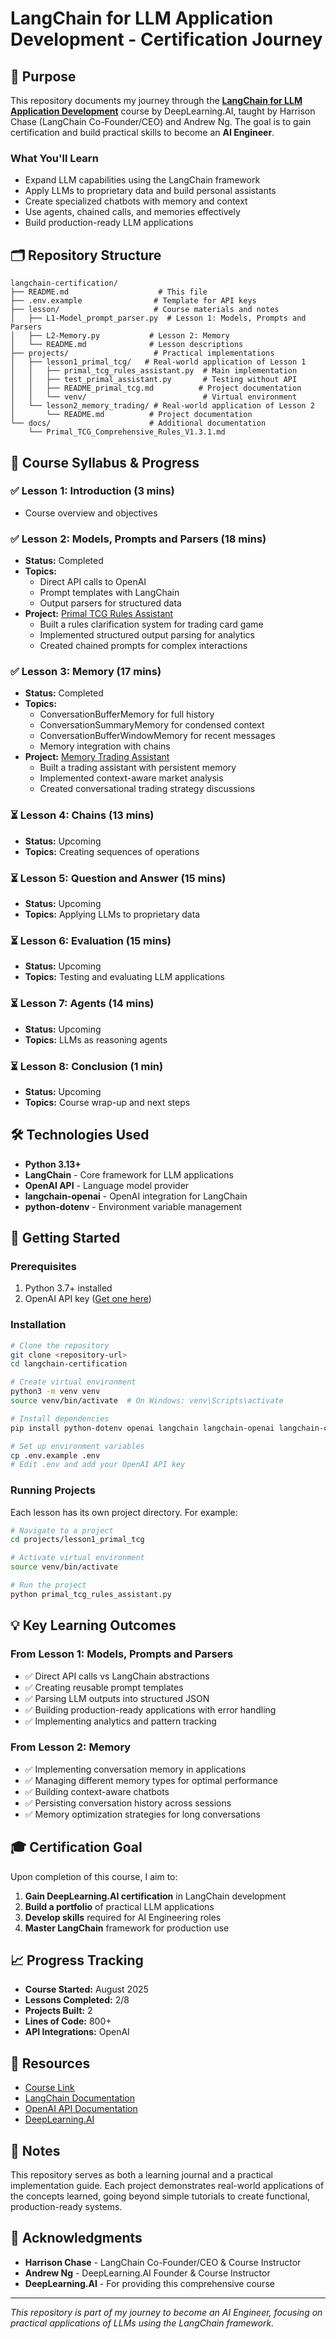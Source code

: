 # LangChain for LLM Application Development - Certification Journey

## 🎯 Purpose

This repository documents my journey through the **[LangChain for LLM Application Development](https://www.deeplearning.ai/short-courses/langchain-for-llm-application-development/)** course by DeepLearning.AI, taught by Harrison Chase (LangChain Co-Founder/CEO) and Andrew Ng. The goal is to gain certification and build practical skills to become an **AI Engineer**.


### What You'll Learn
- Expand LLM capabilities using the LangChain framework
- Apply LLMs to proprietary data and build personal assistants
- Create specialized chatbots with memory and context
- Use agents, chained calls, and memories effectively
- Build production-ready LLM applications

## 🗂️ Repository Structure

```
langchain-certification/
├── README.md                    # This file
├── .env.example                # Template for API keys
├── lesson/                     # Course materials and notes
│   ├── L1-Model_prompt_parser.py  # Lesson 1: Models, Prompts and Parsers
│   ├── L2-Memory.py           # Lesson 2: Memory
│   └── README.md              # Lesson descriptions
├── projects/                   # Practical implementations
│   ├── lesson1_primal_tcg/   # Real-world application of Lesson 1
│   │   ├── primal_tcg_rules_assistant.py  # Main implementation
│   │   ├── test_primal_assistant.py       # Testing without API
│   │   ├── README_primal_tcg.md          # Project documentation
│   │   └── venv/                          # Virtual environment
│   └── lesson2_memory_trading/ # Real-world application of Lesson 2
│       └── README.md          # Project documentation
└── docs/                      # Additional documentation
    └── Primal_TCG_Comprehensive_Rules_V1.3.1.md
```

## 📖 Course Syllabus & Progress

### ✅ Lesson 1: Introduction (3 mins)
- Course overview and objectives

### ✅ Lesson 2: Models, Prompts and Parsers (18 mins)
- **Status:** Completed
- **Topics:** 
  - Direct API calls to OpenAI
  - Prompt templates with LangChain
  - Output parsers for structured data
- **Project:** [Primal TCG Rules Assistant](./projects/lesson1_primal_tcg/)
  - Built a rules clarification system for trading card game
  - Implemented structured output parsing for analytics
  - Created chained prompts for complex interactions

### ✅ Lesson 3: Memory (17 mins)
- **Status:** Completed
- **Topics:** 
  - ConversationBufferMemory for full history
  - ConversationSummaryMemory for condensed context
  - ConversationBufferWindowMemory for recent messages
  - Memory integration with chains
- **Project:** [Memory Trading Assistant](./projects/lesson2_memory_trading/)
  - Built a trading assistant with persistent memory
  - Implemented context-aware market analysis
  - Created conversational trading strategy discussions

### ⏳ Lesson 4: Chains (13 mins)
- **Status:** Upcoming
- **Topics:** Creating sequences of operations

### ⏳ Lesson 5: Question and Answer (15 mins)
- **Status:** Upcoming
- **Topics:** Applying LLMs to proprietary data

### ⏳ Lesson 6: Evaluation (15 mins)
- **Status:** Upcoming
- **Topics:** Testing and evaluating LLM applications

### ⏳ Lesson 7: Agents (14 mins)
- **Status:** Upcoming
- **Topics:** LLMs as reasoning agents

### ⏳ Lesson 8: Conclusion (1 min)
- **Status:** Upcoming
- **Topics:** Course wrap-up and next steps

## 🛠️ Technologies Used

- **Python 3.13+**
- **LangChain** - Core framework for LLM applications
- **OpenAI API** - Language model provider
- **langchain-openai** - OpenAI integration for LangChain
- **python-dotenv** - Environment variable management

## 🚀 Getting Started

### Prerequisites
1. Python 3.7+ installed
2. OpenAI API key ([Get one here](https://platform.openai.com/api-keys))

### Installation

```bash
# Clone the repository
git clone <repository-url>
cd langchain-certification

# Create virtual environment
python3 -m venv venv
source venv/bin/activate  # On Windows: venv\Scripts\activate

# Install dependencies
pip install python-dotenv openai langchain langchain-openai langchain-community

# Set up environment variables
cp .env.example .env
# Edit .env and add your OpenAI API key
```

### Running Projects

Each lesson has its own project directory. For example:

```bash
# Navigate to a project
cd projects/lesson1_primal_tcg

# Activate virtual environment
source venv/bin/activate

# Run the project
python primal_tcg_rules_assistant.py
```

## 💡 Key Learning Outcomes

### From Lesson 1: Models, Prompts and Parsers
- ✅ Direct API calls vs LangChain abstractions
- ✅ Creating reusable prompt templates
- ✅ Parsing LLM outputs into structured JSON
- ✅ Building production-ready applications with error handling
- ✅ Implementing analytics and pattern tracking

### From Lesson 2: Memory
- ✅ Implementing conversation memory in applications
- ✅ Managing different memory types for optimal performance
- ✅ Building context-aware chatbots
- ✅ Persisting conversation history across sessions
- ✅ Memory optimization strategies for long conversations

## 🎓 Certification Goal

Upon completion of this course, I aim to:
1. **Gain DeepLearning.AI certification** in LangChain development
2. **Build a portfolio** of practical LLM applications
3. **Develop skills** required for AI Engineering roles
4. **Master LangChain** framework for production use

## 📈 Progress Tracking

- **Course Started:** August 2025
- **Lessons Completed:** 2/8
- **Projects Built:** 2
- **Lines of Code:** 800+
- **API Integrations:** OpenAI

## 🔗 Resources

- [Course Link](https://www.deeplearning.ai/short-courses/langchain-for-llm-application-development/)
- [LangChain Documentation](https://python.langchain.com/)
- [OpenAI API Documentation](https://platform.openai.com/docs)
- [DeepLearning.AI](https://www.deeplearning.ai/)

## 📝 Notes

This repository serves as both a learning journal and a practical implementation guide. Each project demonstrates real-world applications of the concepts learned, going beyond simple tutorials to create functional, production-ready systems.

## 🤝 Acknowledgments

- **Harrison Chase** - LangChain Co-Founder/CEO & Course Instructor
- **Andrew Ng** - DeepLearning.AI Founder & Course Instructor
- **DeepLearning.AI** - For providing this comprehensive course

---

*This repository is part of my journey to become an AI Engineer, focusing on practical applications of LLMs using the LangChain framework.*
